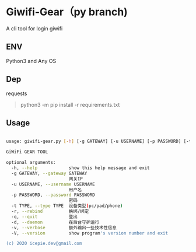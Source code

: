 # Giwifi-Gear（py branch)
A cli tool for login giwifi 

## ENV
Python3 and Any OS

## Dep
requests
> python3 -m pip install -r requirements.txt

## Usage
``` bash

usage: giwifi-gear.py [-h] [-g GATEWAY] [-u USERNAME] [-p PASSWORD] [-t TYPE] [-r] [-q] [-d] [-v] [-V]

GiWiFi GEAR TOOL

optional arguments:
  -h, --help            show this help message and exit
  -g GATEWAY, --gateway GATEWAY
                        网关IP
  -u USERNAME, --username USERNAME
                        用户名
  -p PASSWORD, --password PASSWORD
                        密码
  -t TYPE, --type TYPE  设备类型(pc/pad/phone)
  -r, --rebind          换绑/绑定
  -q, --quit            登出
  -d, --daemon          在后台守护运行
  -v, --verbose         额外输出一些技术性信息
  -V, --version         show program's version number and exit

(c) 2020 icepie.dev@gmail.com
``` 